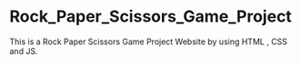 # Rock_Paper_Scissors_Game_Project
This is a Rock Paper Scissors Game Project Website by using HTML , CSS and JS.
